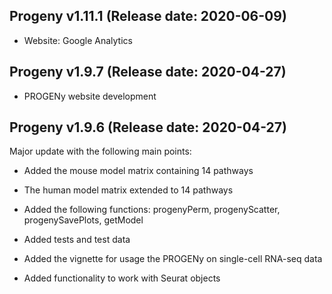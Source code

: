 ## Progeny v1.11.1 (Release date: 2020-06-09)

* Website: Google Analytics 

## Progeny v1.9.7 (Release date: 2020-04-27)

* PROGENy website development

## Progeny v1.9.6 (Release date: 2020-04-27) 

Major update with the following main points:

* Added the mouse model matrix containing 14 pathways

* The human model matrix extended to 14 pathways

* Added the following functions: progenyPerm, progenyScatter, progenySavePlots, 
getModel

* Added tests and test data

* Added the vignette for usage the PROGENy on single-cell RNA-seq data

* Added functionality to work with Seurat objects



